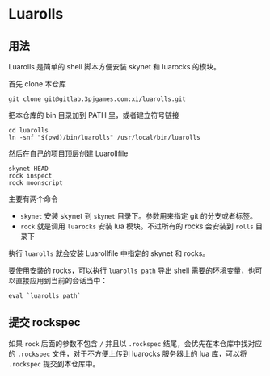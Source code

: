 # Luarolls

## 用法

Luarolls 是简单的 shell 脚本方便安装 skynet 和 luarocks 的模块。

首先 clone 本仓库

    git clone git@gitlab.3pjgames.com:xi/luarolls.git

把本仓库的 bin 目录加到 PATH 里，或者建立符号链接

    cd luarolls
    ln -snf "$(pwd)/bin/luarolls" /usr/local/bin/luarolls

然后在自己的项目顶层创建 Luarollfile

```shell
skynet HEAD
rock inspect
rock moonscript
```

主要有两个命令

-   `skynet` 安装 skynet 到 `skynet` 目录下。参数用来指定 git 的分支或者标签。
-   `rock` 就是调用 `luarocks` 安装 lua 模块。不过所有的 rocks 会安装到 `rolls` 目录下

执行 `luarolls` 就会安装 Luarollfile 中指定的 skynet 和 rocks。

要使用安装的 rocks，可以执行 `luarolls path` 导出 shell 需要的环境变量，也可以直接应用到当前的会话当中：

    eval `luarolls path`

## 提交 rockspec

如果 `rock` 后面的参数不包含 `/` 并且以 `.rockspec` 结尾，会优先在本仓库中找对应的 `.rockspec` 文件，对于不方便上传到 luarocks 服务器上的 lua 库，可以将 `.rockspec` 提交到本仓库中。
